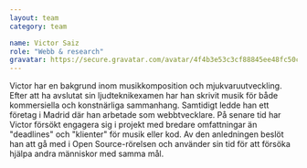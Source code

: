 ```yaml
---
layout: team
category: team

name: Victor Saiz
role: "Webb & research"
gravatar: https://secure.gravatar.com/avatar/4f4b3e53c3cf88845ee48fc50ccf3593
---
```


Victor har en bakgrund inom musikkomposition och mjukvaruutveckling. Efter att ha avslutat sin ljudteknikexamen har han skrivit musik för både kommersiella och konstnärliga sammanhang. Samtidigt ledde han ett företag i Madrid där han arbetade som webbtvecklare. På senare tid har Victor försökt engagera sig i projekt med bredare omfattningar än "deadlines" och "klienter" för musik eller kod. Av den anledningen beslöt han att gå med i Open Source-rörelsen och använder sin tid för att försöka hjälpa andra människor med samma mål.